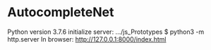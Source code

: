 # AutocompleteNet
Python version 3.7.6
initialize server: .../js_Prototypes $ python3 -m http.server
In browser: http://127.0.0.1:8000/index.html
